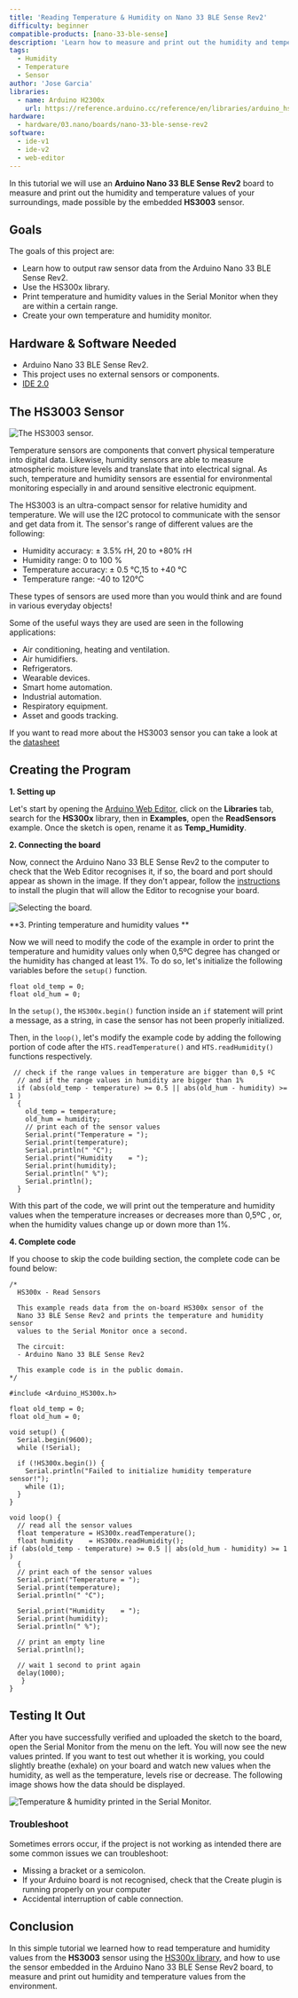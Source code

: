 ```yaml
---
title: 'Reading Temperature & Humidity on Nano 33 BLE Sense Rev2'
difficulty: beginner
compatible-products: [nano-33-ble-sense]
description: 'Learn how to measure and print out the humidity and temperature values of your surroundings using the Nano 33 BLE Sense Rev2'
tags:
  - Humidity
  - Temperature
  - Sensor
author: 'Jose Garcia'
libraries: 
  - name: Arduino H2300x
    url: https://reference.arduino.cc/reference/en/libraries/arduino_hs300x/
hardware:
  - hardware/03.nano/boards/nano-33-ble-sense-rev2
software:
  - ide-v1
  - ide-v2
  - web-editor
---
```


In this tutorial we will use an **Arduino Nano 33 BLE Sense Rev2** board to measure and print out the humidity and temperature values of your surroundings, made possible by the embedded **HS3003** sensor. 


## Goals
The goals of this project are:
- Learn how to output raw sensor data from the Arduino Nano 33 BLE Sense Rev2.
- Use the HS300x library.
- Print temperature and humidity values in the Serial Monitor when they are within a certain range. 
- Create your own temperature and humidity monitor.



## Hardware & Software Needed
* Arduino Nano 33 BLE Sense Rev2.
* This project uses no external sensors or components. 
* [IDE 2.0](https://www.arduino.cc/en/software#future-version-of-the-arduino-ide)



## The HS3003 Sensor 

![The HS3003 sensor.](assets/nano33BS_01_temp_sensor.png)

Temperature sensors are components that convert physical temperature into digital data. Likewise, humidity sensors are able to measure atmospheric moisture levels and translate that into electrical signal. As such, temperature and humidity sensors are essential for environmental monitoring especially in and around sensitive electronic equipment.

The HS3003 is an ultra-compact sensor for relative humidity and temperature. We will use the I2C protocol to communicate with the sensor and get data from it. The sensor's range of different values are the following:

- Humidity accuracy: ± 3.5% rH, 20 to +80% rH
- Humidity range: 0 to 100 %
- Temperature accuracy: ± 0.5 °C,15 to +40 °C
- Temperature range: -40 to 120°C

These types of sensors are used more than you would think and are found in various everyday objects! 

Some of the useful ways they are used are seen in the following applications:
- Air conditioning, heating and ventilation.
- Air humidifiers.
- Refrigerators.
- Wearable devices.
- Smart home automation.
- Industrial automation.
- Respiratory equipment.
- Asset and goods tracking.


If you want to read more about the HS3003 sensor you can take a look at the [datasheet](/resources/datasheets/REN_HS300x-Datasheet_DST.pdf)



## Creating the Program 

**1. Setting up**

Let's start by opening the [Arduino Web Editor](https://create.arduino.cc/editor), click on the **Libraries** tab, search for the **HS300x** library, then in **Examples**, open the **ReadSensors** example. Once the sketch is open, rename it as **Temp_Humidity**. 

**2. Connecting the board**

Now, connect the Arduino Nano 33 BLE Sense Rev2 to the computer to check that the Web Editor recognises it, if so, the  board and port should appear as shown in the image. If they don't appear, follow the [instructions](https://create.arduino.cc/getting-started/plugin/welcome) to install the plugin that will allow the Editor to recognise your board.

![Selecting the board.](assets/nano33BS_01_board_port.png)


**3. Printing temperature and humidity values **

Now we will need to modify the code of the example in order to print the temperature and humidity values only when 0,5ºC degree has changed or the humidity has changed at least 1%. To do so, let's initialize the following variables before the `setup()` function.

```arduino
float old_temp = 0;
float old_hum = 0; 
```

In the `setup()`, the  `HS300x.begin()` function inside an `if` statement will print a message, as a string, in case the sensor has not been properly initialized. 

Then, in the `loop()`, let's modify the example code by adding the following portion of code after the `HTS.readTemperature()` and `HTS.readHumidity()` functions respectively.

```arduino
 // check if the range values in temperature are bigger than 0,5 ºC
  // and if the range values in humidity are bigger than 1%
  if (abs(old_temp - temperature) >= 0.5 || abs(old_hum - humidity) >= 1 )
  {
    old_temp = temperature;
    old_hum = humidity; 
    // print each of the sensor values
    Serial.print("Temperature = ");
    Serial.print(temperature);
    Serial.println(" °C");
    Serial.print("Humidity    = ");
    Serial.print(humidity);
    Serial.println(" %");
    Serial.println();
  }
```

With this part of the code, we will print out the temperature and humidity values when the temperature increases or decreases more than 0,5ºC , or, when the humidity values change up or down more than 1%.

**4. Complete code**

If you choose to skip the code building section, the complete code can be found below:

```arduino
/*
  HS300x - Read Sensors

  This example reads data from the on-board HS300x sensor of the
  Nano 33 BLE Sense Rev2 and prints the temperature and humidity sensor
  values to the Serial Monitor once a second.

  The circuit:
  - Arduino Nano 33 BLE Sense Rev2

  This example code is in the public domain.
*/

#include <Arduino_HS300x.h>

float old_temp = 0;
float old_hum = 0;

void setup() {
  Serial.begin(9600);
  while (!Serial);

  if (!HS300x.begin()) {
    Serial.println("Failed to initialize humidity temperature sensor!");
    while (1);
  }
}

void loop() {
  // read all the sensor values
  float temperature = HS300x.readTemperature();
  float humidity    = HS300x.readHumidity();
if (abs(old_temp - temperature) >= 0.5 || abs(old_hum - humidity) >= 1 )
  {
  // print each of the sensor values
  Serial.print("Temperature = ");
  Serial.print(temperature);
  Serial.println(" °C");

  Serial.print("Humidity    = ");
  Serial.print(humidity);
  Serial.println(" %");

  // print an empty line
  Serial.println();

  // wait 1 second to print again
  delay(1000);
   }
}

```



## Testing It Out

After you have successfully verified and uploaded the sketch to the board, open the Serial Monitor from the menu on the left. You will now see the new values printed. If you want to test out whether it is working, you could slightly breathe (exhale) on your board and watch new values when the humidity, as well as the temperature, levels rise or decrease. The following image shows how the data should be displayed.

![Temperature & humidity printed in the Serial Monitor.](assets/nano33BS_01_printing_values.png)


### Troubleshoot 

Sometimes errors occur, if the project is not working as intended there are some common issues we can troubleshoot:
- Missing a bracket or a semicolon.
- If your Arduino board is not recognised, check that the Create plugin is running properly on your computer
- Accidental interruption of cable connection.


## Conclusion

In this simple tutorial we learned how to read temperature and humidity values from the  **HS3003** sensor using the [HS300x library](https://reference.arduino.cc/reference/en/libraries/arduino_hs300x/), and how to use the sensor embedded in the Arduino Nano 33 BLE Sense Rev2 board, to measure and print out humidity and temperature values from the environment.

